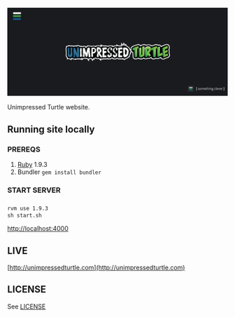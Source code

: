 ![Unimpressed Turtle](/assets/banner_readme.png)

Unimpressed Turtle website.  

## Running site locally

### PREREQS
1. [Ruby](https://www.ruby-lang.org/en/downloads/) 1.9.3
2. Bundler <code>gem install bundler</code>

### START SERVER
##### 
	rvm use 1.9.3
	sh start.sh

[http://localhost:4000 ](http://localhost:4000 )

## LIVE

[http://unimpressedturtle.com](http://unimpressedturtle.com)

## LICENSE
See [LICENSE](/LICENSE)
